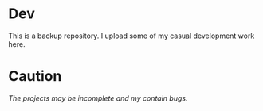 # Dev

This is a backup repository. I upload some of my casual development work here.

# Caution

*The projects may be incomplete and my contain bugs.*
